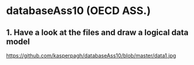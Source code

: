 # databaseAss10 (OECD ASS.)

## 1. Have a look at the files and draw a logical data model
https://github.com/kasperpagh/databaseAss10/blob/master/data1.jpg


